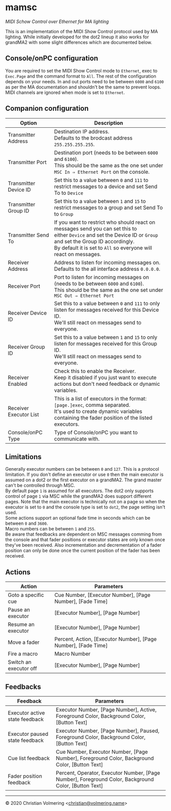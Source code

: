 # mamsc
*MIDI Schow Control over Ethernet for MA lighting*

This is an implementation of the MIDI Show Control protocol used by MA lighting.
While initially developed for the dot2 lineup it also works for grandMA2 with some slight differences which are documented below.

## Console/onPC configuration
You are required to set the MIDI Show Control mode to `Ethernet`, exec to `Exec.Page` and the command format to `All`.
The rest of the configuration depends on your needs.
In and out ports need to be between `6000` and `6100` as per the MA documentation and shouldn't be the same to prevent loops.
MIDI channels are ignored when mode is set to `Ethernet`.

## Companion configuration
| Option | Description |
| --- | --- |
| Transmitter Address | Destination IP address.<br>Defaults to the brodcast address `255.255.255.255`. |
| Transmitter Port | Destination port (needs to be between `6000` and `6100`).<br>This should be the same as the one set under `MSC In ⇒ Ethernet Port` on the console. |
| Transmitter Device ID | Set this to a value between `0` and `111` to restrict messages to a device and set Send To to `Device` |
| Transmitter Group ID | Set this to a value between `1` and `15` to restrict messages to a group and set Send To to `Group` |
| Transmitter Send To | If you want to restrict who should react on messages send you can set this to<br> either `Device` and set the Device ID or `Group` and set the Group ID accordingly.<br>By default it is set to `All` so everyone will react on messages. |
| Receiver Address | Address to listen for incoming messages on.<br>Defaults to the all interface address `0.0.0.0`. |
| Receiver Port | Port to listen for incoming messages on (needs to be between `6000` and `6100`).<br>This should be the same as the one set under `MSC Out ⇒ Ethernet Port` |
| Receiver Device ID | Set this to a value between `0` and `111` to only listen for messages received for this Device ID.<br>We'll still react on messages send to everyone. |
| Receiver Group ID | Set this to a value between `1` and `15` to only listen for messages received for this Group ID.<br>We'll still react on messages send to everyone. |
| Receiver Enabled | Check this to enable the Receiver.<br>Keep it disabled if you just want to execute actions but don't need feedback or dynamic variables. |
| Receiver Executor List | This is a list of executors in the format: `[page.]exec`, comma separated.<br>It's used to create dynamic variables containing the fader position of the listed executors. |
| Console/onPC Type | Type of Console/onPC you want to communicate with. |

## Limitations
Generally executor numbers can be between `0` and `127`. This is a protocol limitation.
If you don't define an executor or use `0` then the main executor is assumed on a dot2 or the first executor on a grandMA2. The grand master can't be controlled through MSC.  
By default page `1` is assumed for all executors. The dot2 only supports control of page `1` via MSC while the grandMA2 does support different pages. Note that the main executor is technically not on a page so when the executor is set to `0` and the console type is set to `dot2`, the page setting isn't used.  
Some actions support an optional fade time in seconds which can be between `0` and `3600`.  
Macro numbers can be between `1` and `255`.  
Be aware that feedbacks are dependent on MSC messages comming from the console and that fader positions or executor states are only known once they've been received. Also incrementation and decrementation of a fader position can only be done once the current position of the fader has been received.

## Actions
| Action | Parameters |
| --- | --- |
| Goto a specific cue | Cue Number, [Executor Number], [Page Number], [Fade Time] |
| Pause an executor | [Executor Number], [Page Number] |
| Resume an executor | [Executor Number], [Page Number] |
| Move a fader | Percent, Action, [Executor Number], [Page Number], [Fade Time] |
| Fire a macro | Macro Number |
| Switch an executor off | [Executor Number], [Page Number] |

## Feedbacks
| Feedback | Parameters |
| --- | --- |
| Executor active state feedback | Executor Number, [Page Number], Active, Foreground Color, Background Color, [Button Text] |
| Executor paused state feedback | Executor Number, [Page Number], Paused, Foreground Color, Background Color, [Button Text] |
| Cue list feedback | Cue Number, Executor Number, [Page Number], Foreground Color, Background Color, [Button Text] |
| Fader position feedback | Percent, Operator, Executor Number, [Page Number], Foreground Color, Background Color, [Button Text] |

* * *

&copy; 2020 Christian Volmering &lt;christian@volmering.name&gt;
